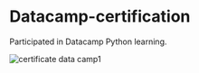 # Datacamp-certification
Participated in Datacamp Python learning.

![certificate data camp1](https://user-images.githubusercontent.com/55322783/186858428-7e339b77-0b54-4fe5-9626-650d7594263c.jpg)
